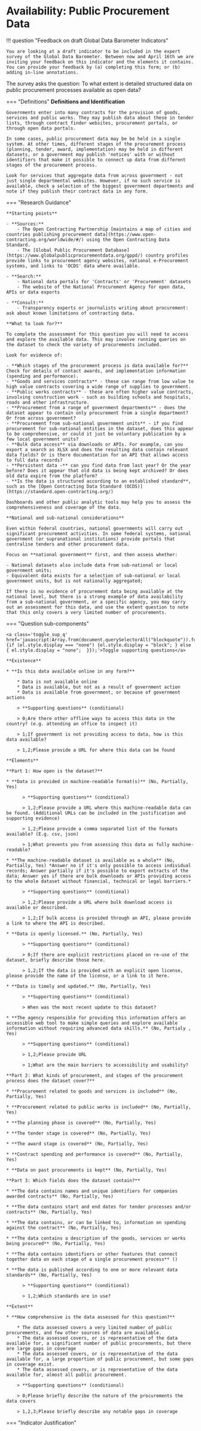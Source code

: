 # Availability: Public Procurement Data


!!! question "Feedback on draft Global Data Barometer Indicators"

    You are looking at a draft indicator to be included in the expert survey of the Global Data Barometer. Between now and April 16th we are inviting your feedback on this indicator and the elements it contains. 
    You can provide your feedback by (a) completing this form; or (b) adding in-line annotations.
The survey asks the question: To what extent is detailed structured data on public procurement processes available as open data?



=== "Definitions" **Definitions and Identification**

    Governments enter into many contracts for the provision of goods, services and public works. They may publish data about these in tender lists, through contract finder websites, procurement portals, or through open data portals. 
    
    In some cases, public procurement data may be be held in a single system. At other times, different stages of the procurement process (planning, tender, award, implementation) may be held in different datasets, or a government may publish 'notices' with or without identifiers that make it possible to connect up data from different stages of the procurement process. 
    
    Look for services that aggregate data from across government - not just single departmental websites. However, if no such service is available, check a selection of the biggest government departments and note if they publish their contract data in any form.

=== "Research Guidance"

    **Starting points**

    - **Sources:**
        - The Open Contracting Partnership [maintains a map of cities and countries publishing procurement data](https://www.open-contracting.org/worldwide/#/) using the Open Contracting Data Standard.
        - The [Global Public Procurement Database](https://www.globalpublicprocurementdata.org/gppd/) country profiles provide links to procurement agency websites, national e-Procurement systems, and links to 'OCDS' data where available.

    - **Search:**
        - National data portals for 'Contracts' or 'Procurement' datasets
        - The website of the National Procurement Agency for open data, APIs or data exports

    - **Consult:**
        - Transparency experts or journalists writing about procurement: ask about known limitations of contracting data.

    **What to look for?**

    To complete the assessment for this question you will need to access and explore the available data. This may involve running queries on the dataset to check the variety of procurements included.

    Look for evidence of:

    - **Which stages of the procurement process is data available for?** Check for details of contact awards, and implementation information (spending and performance).
    - **Goods and services contracts** - these can range from low value to high value contracts covering a wide range of supplies to government.
    - **Public works contracts** - these are often higher value contracts, involving construction work - such as building schools and hospitals, roads and other infrastructure.
    - **Procurement from a range of government departments** - does the dataset appear to contain only procurement from a single department? Or from across government?
    - **Procurement from sub-national government units** - if you find procurement for sub-national entities in the dataset, does this appear to be comprehensive, or could it just be voluntary publication by a few local government units?
    - **Bulk data access** via downloads or APIs. For example, can you export a search as XLSX and does the resulting data contain relevant data fields? Or is there documentation for an API that allows access to full data records?
    - **Persistent data -** can you find data from last year? Or the year before? Does it appear that old data is being kept archived? Or does old data expire from the platform?
    - **Is the data is structured according to an established standard**, such as the [Open Contracting Data Standard (OCDS)](https://standard.open-contracting.org/)

    Dashboards and other public analytic tools may help you to assess the comprehensiveness and coverage of the data.

    **National and sub-national considerations**

    Even within federal countries, national governments will carry out significant procurement activities. In some federal systems, national government (or supranational institutions) provide portals that centralise tenders and other procurement data.

    Focus on **national government** first, and then assess whether:

    - National datasets also include data from sub-national or local government units;
    - Equivalent data exists for a selection of sub-national or local government units, but is not nationally aggregated;

    If there is no evidence of procurement data being available at the national level, but there is a strong example of data availability from a sub-national government, or a specific agency, you may carry out an assessment for this data, and use the extent question to note that this only covers a very limited number of procurements.

=== "Question sub-components"

    <a class='toggle_sup_q' href='javascript:Array.from(document.querySelectorAll("blockquote")).forEach(function(el) {if (el.style.display === "none") {el.style.display = "block"; } else { el.style.display = "none";  }});'>Toggle supporting questions</a>
    
    **Existence**

    * **Is this data available online in any form?**

        * Data is not available online
        * Data is available, but not as a result of government action
        * Data is available from government, or because of government actions

        > **Supporting questions** (conditional)

        > 0;Are there other offline ways to access this data in the country? (e.g. attending an office to inspect it)

        > 1;If government is not providing access to data, how is this data available?

        > 1,2;Please provide a URL for where this data can be found

    **Elements**

    **Part 1: How open is the dataset?**

    * **Data is provided in machine-readable format(s)** (No, Partially, Yes)
      
          > **Supporting questions** (conditional)
          
          > 1,2;Please provide a URL where this machine-readable data can be found. (Additional URLs can be included in the justification and supporting evidence)
          
          > 1,2;Please provide a comma separated list of the formats available? (E.g. csv, json)
          
          > 1;What prevents you from assessing this data as fully machine-readable?

    * **The machine-readable dataset is available as a whole** (No, Partially, Yes) *Answer no if it's only possible to access individual records; Answer partially if it's possible to export extracts of the data; Answer yes if there are bulk downloads or APIs providing access to the whole dataset without financial, technical or legal barriers.*
      
          > **Supporting questions** (conditional)
          
          > 1,2;Please provide a URL where bulk download access is available or described.
          
          > 1,2;If bulk access is provided through an API, please provide a link to where the API is described.

    * **Data is openly licensed.** (No, Partially, Yes)
      
          > **Supporting questions** (conditional)
          
          > 0;If there are explicit restrictions placed on re-use of the dataset, briefly describe those here.
          
          > 1,2;If the data is provided with an explicit open license, please provide the name of the license, or a link to it here.

    * **Data is timely and updated.** (No, Partially, Yes)
      
          > **Supporting questions** (conditional)
          
          > When was the most recent update to this dataset?

    * **The agency responsible for providing this information offers an accessible web tool to make simple queries and explore available information without requiring advanced data skills.** (No, Partialy , Yes)
      
          > **Supporting questions** (conditional)
          
          > 1,2;Please provide URL
          
          > 1;What are the main barriers to accessibility and usability?

    **Part 2: What kinds of procurement, and stages of the procurement process does the dataset cover?**

    * **Procurement related to goods and services is included** (No, Partially, Yes)

    * **Procurement related to public works is included** (No, Partially, Yes)

    * **The planning phase is covered** (No, Partially, Yes)

    * **The tender stage is covered** (No, Partially, Yes)

    * **The award stage is covered** (No, Partially, Yes)

    * **Contract spending and performance is covered** (No, Partially, Yes)

    * **Data on past procurements is kept** (No, Partially, Yes)

    **Part 3: Which fields does the dataset contain?**

    * **The data contains names and unique identifiers for companies awarded contracts** (No, Partially, Yes)

    * **The data contains start and end dates for tender processes and/or contracts** (No, Partially, Yes)

    * **The data contains, or can be linked to, information on spending against the contract** (No, Partially, Yes)

    * **The data contains a description of the goods, services or works being procured** (No, Partially, Yes)

    * **The data contains identifiers or other features that connect together data on each stage of a single procurement process** ()

    * **The data is published according to one or more relevant data standards** (No, Partially, Yes)
      
          > **Supporting questions** (conditional)
          
          > 1,2;Which standards are in use?

    **Extent**

    * **How comprehensive is the data assessed for this question?**

        * The data assessed covers a very limited number of public procurements, and few other sources of data are available.
        * The data assessed covers, or is representative of the data available for, a significant number of public procurements, but there are large gaps in coverage
        * The data assessed covers, or is representative of the data available for, a large proportion of public procurement, but some gaps in coverage exist.
        * The data assessed covers, or is representative of the data available for, almost all public procurement.

        > **Supporting questions** (conditional)

        > 0;Please briefly describe the nature of the procurements the data covers

        > 1,2,3;Please briefly describe any notable gaps in coverage


=== "Indicator Justification"


     